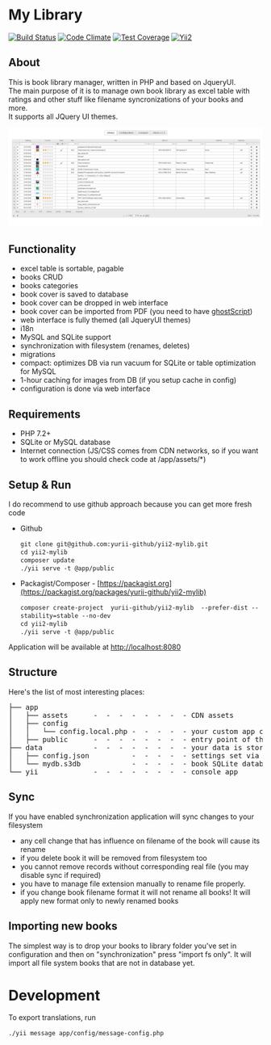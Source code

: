 
# My Library

[![Build Status](https://travis-ci.org/yurii-github/yii2-mylib.svg?branch=master)](https://travis-ci.org/yurii-github/yii2-mylib) [![Code Climate](https://codeclimate.com/github/yurii-github/yii2-mylib/badges/gpa.svg)](https://codeclimate.com/github/yurii-github/yii2-mylib) [![Test Coverage](https://codeclimate.com/github/yurii-github/yii2-mylib/badges/coverage.svg)](https://codeclimate.com/github/yurii-github/yii2-mylib/coverage) [![Yii2](https://img.shields.io/badge/Powered_by-Yii_Framework-green.svg?style=flat)](http://www.yiiframework.com/)

## About

This is book library manager, written in PHP and based on JqueryUI.  
The main purpose of it is to manage own book library as excel table with ratings and other stuff like filename syncronizations of your books and more.  
It supports all JQuery UI themes.  

![library page](app/public/library.png)


## Functionality

- excel table is sortable, pagable
- books CRUD
- books categories
- book cover is saved to database
- book cover can be dropped in web interface
- book cover can be imported from PDF (you need to have [ghostScript](https://www.ghostscript.com/))
- web interface is fully themed (all JqueryUI themes)
- i18n
- MySQL and SQLite support
- synchronization with filesystem (renames, deletes)
- migrations
- compact: optimizes DB via run vacuum for SQLite or table optimization for MySQL
- 1-hour caching for images from DB (if you setup cache in config)
- configuration is done via web interface

## Requirements

- PHP 7.2+
- SQLite or MySQL database
- Internet connection (JS/CSS comes from CDN networks, so if you want to work offline you should check code at /app/assets/*)

## Setup & Run
 
I do recommend to use github approach because you can get more fresh code

* Github
    ```
    git clone git@github.com:yurii-github/yii2-mylib.git
    cd yii2-mylib
    composer update
    ./yii serve -t @app/public
    ```
* Packagist/Composer - [https://packagist.org](https://packagist.org/packages/yurii-github/yii2-mylib)
    ```
    composer create-project  yurii-github/yii2-mylib  --prefer-dist --stability=stable --no-dev
    cd yii2-mylib
    ./yii serve -t @app/public
    ```

Application will be available at [http://localhost:8080](http://localhost:8080)

## Structure
Here's the list of most interesting places: 
<pre>
├── app
│   ├── assets      -  -  -  -  -  -  -  - CDN assets
│   ├── config
│   │   └── config.local.php -  -  -  -  - your custom app configuration (that cannot be set via settings)
│   ├── public      -  -  -  -  -  -  -  - entry point of the application  
├── data            -  -  -  -  -  -  -  - your data is stored here
│   ├── config.json          -  -  -  -  - settings set via web interface
│   └── mydb.s3db            -  -  -  -  - book SQLite database
└── yii             -  -  -  -  -  -  -  - console app
</pre>

## Sync
If you have enabled synchronization application will sync changes to your filesystem
* any cell change that has influence on filename of the book will cause its rename
* if you delete book it will be removed from filesystem too 
* you cannot remove records without corresponding real file (you may disable sync if required)
* you have to manage file extension manually to rename file properly.
* if you change book filename format it will not rename all books! It will apply new format only to newly renamed books

## Importing new books
The simplest way is to drop your books to library folder you've set in configuration and then on "synchronization" press "import fs only". 
It will import all file system books that are not in database yet.


# Development

To export translations, run
```
./yii message app/config/message-config.php
```
